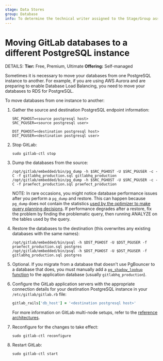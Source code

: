 ```yaml
---
stage: Data Stores
group: Database
info: To determine the technical writer assigned to the Stage/Group associated with this page, see https://handbook.gitlab.com/handbook/product/ux/technical-writing/#assignments
---
```


# Moving GitLab databases to a different PostgreSQL instance

DETAILS:
**Tier:** Free, Premium, Ultimate
**Offering:** Self-managed

Sometimes it is necessary to move your databases from one PostgreSQL instance to
another. For example, if you are using AWS Aurora and are preparing to
enable Database Load Balancing, you need to move your databases to
RDS for PostgreSQL.

To move databases from one instance to another:

1. Gather the source and destination PostgreSQL endpoint information:

   ```shell
   SRC_PGHOST=<source postgresql host>
   SRC_PGUSER=<source postgresql user>

   DST_PGHOST=<destination postgresql host>
   DST_PGUSER=<destination postgresql user>
   ```

1. Stop GitLab:

   ```shell
   sudo gitlab-ctl stop
   ```

1. Dump the databases from the source:

   ```shell
   /opt/gitlab/embedded/bin/pg_dump -h $SRC_PGHOST -U $SRC_PGUSER -c -C -f gitlabhq_production.sql gitlabhq_production
   /opt/gitlab/embedded/bin/pg_dump -h $SRC_PGHOST -U $SRC_PGUSER -c -C -f praefect_production.sql praefect_production
   ```

   NOTE:
   In rare occasions, you might notice database performance issues after you perform
   a `pg_dump` and restore. This can happen because `pg_dump` does not contain the statistics
   [used by the optimizer to make query planning decisions](https://www.postgresql.org/docs/14/app-pgdump.html).
   If performance degrades after a restore, fix the problem by finding the problematic query,
   then running ANALYZE on the tables used by the query.  

1. Restore the databases to the destination (this overwrites any existing databases with the same names):

   ```shell
   /opt/gitlab/embedded/bin/psql -h $DST_PGHOST -U $DST_PGUSER -f praefect_production.sql postgres
   /opt/gitlab/embedded/bin/psql -h $DST_PGHOST -U $DST_PGUSER -f gitlabhq_production.sql postgres
   ```

1. Optional. If you migrate from a database that doesn't use PgBouncer to a database that does, you must manually add a [`pg_shadow_lookup` function](../gitaly/praefect.md#manual-database-setup) to the application database (usually `gitlabhq_production`).
1. Configure the GitLab application servers with the appropriate connection details
   for your destination PostgreSQL instance in your `/etc/gitlab/gitlab.rb` file:

   ```ruby
   gitlab_rails['db_host'] = '<destination postgresql host>'
   ```

   For more information on GitLab multi-node setups, refer to the [reference architectures](../reference_architectures/index.md).

1. Reconfigure for the changes to take effect:

   ```shell
   sudo gitlab-ctl reconfigure
   ```

1. Restart GitLab:

   ```shell
   sudo gitlab-ctl start
   ```
